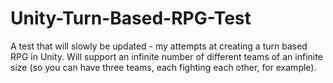 # Unity-Turn-Based-RPG-Test
A test that will slowly be updated - my attempts at creating a turn based RPG in Unity. Will support an infinite number of different teams of an infinite size (so you can have three teams, each fighting each other, for example).
